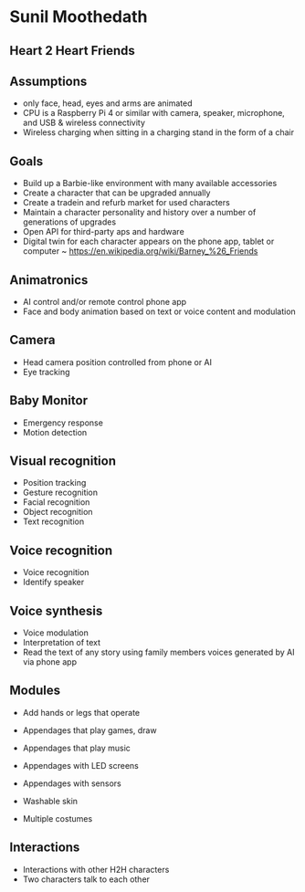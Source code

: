 # Sunil Moothedath

## Heart 2 Heart Friends

## Assumptions

* only face, head, eyes and arms are animated
* CPU is a Raspberry Pi 4 or similar with camera, speaker, microphone, and USB & wireless connectivity
* Wireless charging when sitting in a charging stand in the form of a chair

## Goals

* Build up a Barbie-like environment with many available accessories
* Create a character that can be upgraded annually
* Create a tradein and refurb market for used characters
* Maintain a character personality and history over a number of generations of upgrades
* Open API for third-party aps and hardware
* Digital twin for each character appears on the phone app, tablet or computer ~ https://en.wikipedia.org/wiki/Barney_%26_Friends


## Animatronics

* AI control and/or remote control phone app
* Face and body animation based on text or voice content and modulation

## Camera

* Head camera position controlled from phone or AI
* Eye tracking

## Baby Monitor

* Emergency response
* Motion detection


## Visual recognition

* Position tracking
* Gesture recognition
* Facial recognition
* Object recognition
* Text recognition


## Voice recognition

* Voice recognition
* Identify speaker


## Voice synthesis

* Voice modulation
* Interpretation of text
* Read the text of any story using family members voices generated by AI via phone app

## Modules

* Add hands or legs that operate
* Appendages that play games, draw
* Appendages that play music
* Appendages with LED screens
* Appendages with sensors

* Washable skin
* Multiple costumes

## Interactions

* Interactions with other H2H characters
* Two characters talk to each other


